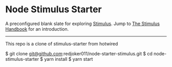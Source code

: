 # Node Stimulus Starter

A preconfigured blank slate for exploring [Stimulus](https://github.com/hotwired/stimulus). Jump to [The Stimulus Handbook](https://stimulus.hotwired.dev/handbook/introduction) for an introduction.

---
This repo is a clone of stimulus-starter from hotwired

$ git clone git@github.com:redjoker011/node-starter-stimulus.git
$ cd node-stimulus-starter
$ yarn install
$ yarn start
```

